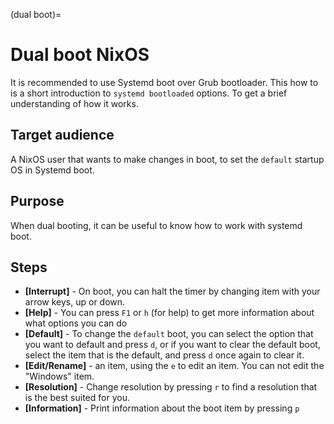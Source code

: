 (dual boot)=
# Dual boot NixOS
It is recommended to use Systemd boot over Grub bootloader.
This how to is a short introduction to `systemd bootloaded` options. To get a brief understanding of how it works.

## Target audience
A NixOS user that wants to make changes in boot, to set the `default` startup OS in Systemd boot.

## Purpose
When dual booting, it can be useful to know how to work with systemd boot.

## Steps
* **[Interrupt]** - On boot, you can halt the timer by changing item with your arrow keys, up or down.
* **[Help]** - You can press `F1` or `h` (for help) to get more information about what options you can do
* **[Default]** - To change the `default` boot, you can select the option that you want to default and press `d`, or if you want to clear the default boot, select the item that is the default, and press `d` once again to clear it.
* **[Edit/Rename]** - an item, using the `e` to edit an item. You can not edit the "Windows" item.
* **[Resolution]** - Change resolution by pressing `r` to find a resolution that is the best suited for you.
* **[Information]** - Print information about the boot item by pressing `p`

